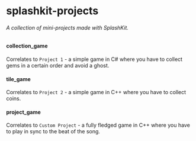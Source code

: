 # splashkit-projects
###### A collection of mini-projects made with SplashKit.
#### collection_game
Correlates to `Project 1` - a simple game in C# where you have to collect gems in a certain order and avoid a ghost.
#### tile_game
Correlates to `Project 2` - a simple game in C++ where you have to collect coins.
#### project_game
Correlates to `Custom Project` - a fully fledged game in C++ where you have to play in sync to the beat of the song.
